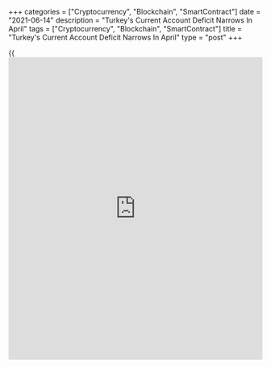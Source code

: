 +++
categories = ["Cryptocurrency", "Blockchain", "SmartContract"]
date = "2021-06-14"
description = "Turkey's Current Account Deficit Narrows In April"
tags = ["Cryptocurrency", "Blockchain", "SmartContract"]
title = "Turkey's Current Account Deficit Narrows In April"
type = "post"
+++

{{<iframe id="large-banner" src="https://www.bounty.group/#slide=4.0" width="100%" height="600" scrolling="no" style="border: 0px solid rgb(216, 221, 230); border-radius: 3px;">}}

Turkey's current account deficit narrowed in April, data from the
central bank revealed on Monday.

The current account deficit fell to $1.71 billion from $3.42 billion in
the previous month. In the same period last year, the shortfall was
$5.29 billion. The latest deficit was the lowest since October 2020.

The annual decline was mainly driven by a sharp decline in the goods
deficit to $1.51 billion, and increase in net inflow in services item to
$811 million.

Gold and energy excluded current account indicated $942 million surplus,
which was observed as $3,548 million deficit in the same month of the
previous year.

Under services, travel item recorded a net inflow of $596 million in
April.

Primary income outflow increased by $110 million on net basis compared
to the same month of the previous year, realizing $1.258 billion.

Secondary income recorded net inflow of $248 million, increasing by $212
million compared to the same month of the previous year.

For comments and feedback [contact](https://www.playgroundfx.com/contact/): editorial@rtt[news](https://www.letsplayfx.com/blog/forex-news-website/).com

[Economic News][1]

 **What parts of the world are seeing the best (and worst) economic
performances lately? Click[here][2] to check out our [Econ Scorecard][2]
and find out! See up-to-the-moment [ranking](https://www.playgroundfx.com/blog/crypto-exchange-ranking/)s for the best and worst
performers in [GDP][3], [unemployment rate][4], [inflation][5] and much
more.**

   1. www.rtt[news](https://www.letsplayfx.com/blog/forex-news-website/).com/Content/EconomicNews.aspx
   2. www.rtt[news](https://www.letsplayfx.com/blog/forex-news-website/).com/economic-scorecard/world-rank/unemployment-rate/highest-performance.aspx
   3. www.rtt[news](https://www.letsplayfx.com/blog/forex-news-website/).com/economic-scorecard/world-rank/GDP/highest-performance.aspx
   4. www.rtt[news](https://www.letsplayfx.com/blog/forex-news-website/).com/economic-scorecard/world-rank/unemployment-rate/lowest-performance.aspx
   5. www.rtt[news](https://www.letsplayfx.com/blog/forex-news-website/).com/economic-scorecard/world-rank/CPI/highest-performance.aspx
